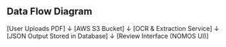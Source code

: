 ## Data Flow Diagram
[User Uploads PDF]
↓
[AWS S3 Bucket]
↓
[OCR & Extraction Service]
↓
[JSON Output Stored in Database]
↓
[Review Interface (NOMOS UI)]

